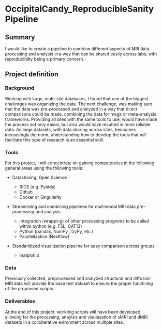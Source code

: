 # OccipitalCandy_ReproducibleSanityPipeline

## Summary 

I would like to create a pipeline to combine different aspects of MRI data processing and analysis in a way that can be shared easily across labs, with reproducibilty being a primary concern.

## Project definition 

### Background

Working with large, multi-site databases, I found that one of the biggest challenges was organizing the data. The next challenge, was making sure that the data was pre-processed and analyzed in a way that direct comparisons could be made, combining the data for mega or meta-analysis frameworks. Providing all sites with the same tools to use, would have made the process not only easier, but also would have resulted in more reliable data. As large datasets, with data sharing across sites, becaomes increasingly the norm, uhderstanding how to develop the tools that will facilitate this type of research is an essential skill.

### Tools 

For this project, I will concentrate on gaining competencies in the following general areas using the following tools:

  * Datasharing, Open Science
      * BIDS (e.g. Pybids)
      * Github
      * Docker or Singularity
      
  * Streamlining and combining pipelines for multimodal MRI data pre-processing and analysis 
      * Integration (wrapping) of other processing programs to be called within python (e.g. FSL, CAT12)
      * Python (pandas, NumPy , DyPy, etc.) 
      * Parallelization (Nextflow)
      
  * Standaridized visualization pipeline for easy comparison across groups
      * matplotlib  

### Data

Previously collected, preprocessed and analyzed structural and diffusion MRI data will provide the base test dataset to ensure the proper functining of the proprosed scripts.

### Deliverables

At the end of this project, workinig scripts will have been developed, allowing for the processing, anaylsis and visulazation of sMRI and dMRI datasets in a colloberative evironment across multiple sites.

